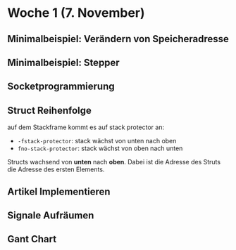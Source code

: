 # Woche 1 (7. November)

## Minimalbeispiel: Verändern von Speicheradresse

## Minimalbeispiel: Stepper

## Socketprogrammierung

## Struct Reihenfolge

auf dem Stackframe kommt es auf stack protector an:

- `-fstack-protector`: stack wächst von unten nach oben
- `fno-stack-protector`: stack wächst von oben nach unten

Structs wachsend von **unten** nach **oben**.
Dabei ist die Adresse des Struts die Adresse des ersten Elements.

## Artikel Implementieren

## Signale Aufräumen

## Gant Chart
